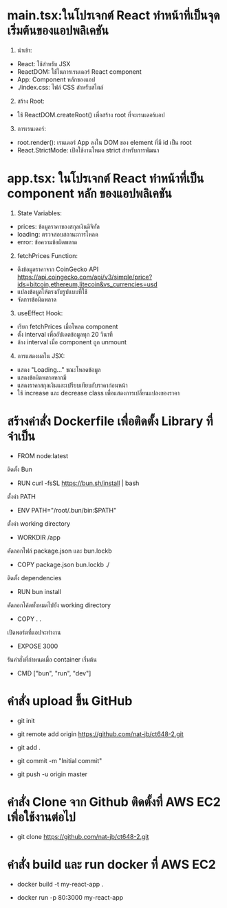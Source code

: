 # main.tsx:ในโปรเจกต์ React ทำหน้าที่เป็นจุดเริ่มต้นของแอปพลิเคชัน

1. นำเข้า:
- React: ใช้สำหรับ JSX
- ReactDOM: ใช้ในการเรนเดอร์ React component
- App: Component หลักของแอป
- ./index.css: ไฟล์ CSS สำหรับสไตล์

2. สร้าง Root:
- ใช้ ReactDOM.createRoot() เพื่อสร้าง root ที่จะเรนเดอร์แอป

3. การเรนเดอร์:
- root.render(): เรนเดอร์ App ลงใน DOM ของ element ที่มี id เป็น root
- React.StrictMode: เปิดใช้งานโหมด strict สำหรับการพัฒนา


# app.tsx: ในโปรเจกต์ React ทำหน้าที่เป็น component หลัก ของแอปพลิเคชัน

1. State Variables:
- prices: ข้อมูลราคาของสกุลเงินดิจิทัล
- loading: ตรวจสอบสถานะการโหลด
- error: ข้อความข้อผิดพลาด
2. fetchPrices Function:
- ดึงข้อมูลราคาจาก CoinGecko API  https://api.coingecko.com/api/v3/simple/price?ids=bitcoin,ethereum,litecoin&vs_currencies=usd
- แปลงข้อมูลให้ตรงกับรูปแบบที่ใช้
- จัดการข้อผิดพลาด
3. useEffect Hook:
- เรียก fetchPrices เมื่อโหลด component
- ตั้ง interval เพื่ออัปเดตข้อมูลทุก 20 วินาที
- ล้าง interval เมื่อ component ถูก unmount
4. การแสดงผลใน JSX:
- แสดง "Loading..." ขณะโหลดข้อมูล
- แสดงข้อผิดพลาดหากมี
- แสดงราคาสกุลเงินและเปรียบเทียบกับราคาก่อนหน้า
- ใช้ increase และ decrease class เพื่อแสดงการเปลี่ยนแปลงของราคา

# สร้างคำสั่ง Dockerfile เพื่อติดตั้ง Library ที่จำเป็น

- FROM node:latest

ติดตั้ง Bun
- RUN curl -fsSL https://bun.sh/install | bash

ตั้งค่า PATH
- ENV PATH="/root/.bun/bin:$PATH"

ตั้งค่า working directory
- WORKDIR /app

คัดลอกไฟล์ package.json และ bun.lockb
- COPY package.json bun.lockb ./

ติดตั้ง dependencies
- RUN bun install

คัดลอกโค้ดทั้งหมดไปยัง working directory
- COPY . .

เปิดพอร์ตที่แอปจะทำงาน
- EXPOSE 3000

รันคำสั่งที่กำหนดเมื่อ container เริ่มต้น
- CMD ["bun", "run", "dev"]


# คำสั่ง upload ขึ้น GitHub

- git init

- git remote add origin https://github.com/nat-jb/ct648-2.git

- git add .

- git commit -m "Initial commit"

- git push -u origin master

# คำสั่ง Clone จาก Github ติดตั้งที่ AWS EC2 เพื่อใช้งานต่อไป
- git clone https://github.com/nat-jb/ct648-2.git

# คำสั่ง build และ run docker ที่ AWS EC2

- docker build -t my-react-app .

- docker run -p 80:3000 my-react-app

